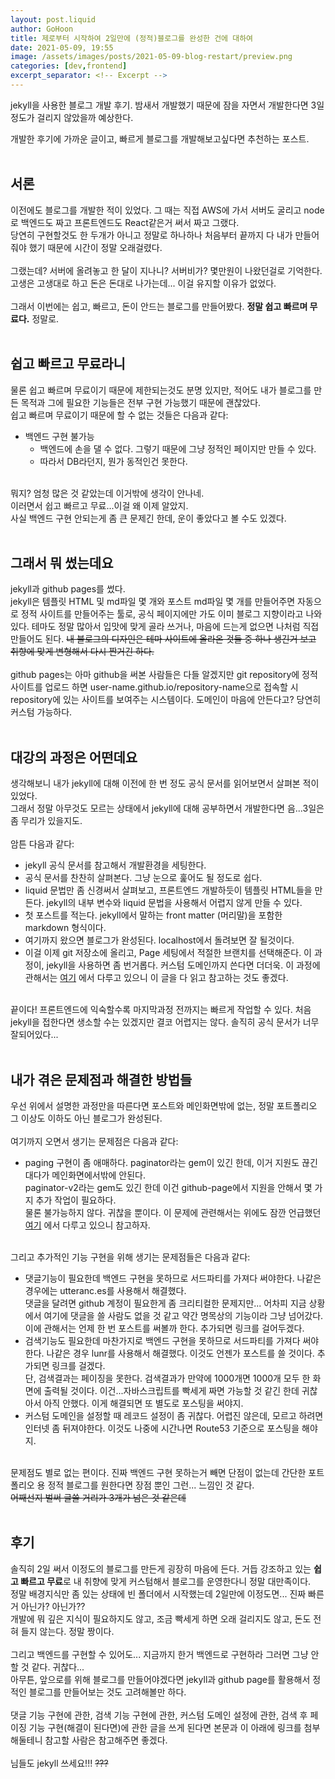 ```yaml
---
layout: post.liquid
author: GoHoon
title: 제로부터 시작하여 2일만에 (정적)블로그를 완성한 건에 대하여
date: 2021-05-09, 19:55
image: /assets/images/posts/2021-05-09-blog-restart/preview.png
categories: [dev,frontend]
excerpt_separator: <!-- Excerpt -->
---
```

jekyll을 사용한 블로그 개발 후기. 밤새서 개발했기 때문에 잠을 자면서 개발한다면 3일 정도가 걸리지 않았을까 예상한다.   
<!-- Excerpt -->
개발한 후기에 가까운 글이고, 빠르게 블로그를 개발해보고싶다면 추천하는 포스트.   
&nbsp;   

## 서론
이전에도 블로그를 개발한 적이 있었다. 그 때는 직접 AWS에 가서 서버도 굴리고 node로 백엔드도 짜고 프론트엔드도 React같은거 써서 짜고 그랬다.   
당연히 구현할것도 한 두개가 아니고 정말로 하나하나 처음부터 끝까지 다 내가 만들어줘야 했기 때문에 시간이 정말 오래걸렸다.   
&nbsp;   
그랬는데? 서버에 올려놓고 한 달이 지나니? 서버비가? 몇만원이 나왔던걸로 기억한다.   
고생은 고생대로 하고 돈은 돈대로 나가는데... 이걸 유지할 이유가 없었다.    
&nbsp;   
그래서 이번에는 쉽고, 빠르고, 돈이 안드는 블로그를 만들어봤다. **정말 쉽고 빠르며 무료다.** 정말로.   
&nbsp;   

## 쉽고 빠르고 무료라니
물론 쉽고 빠르며 무료이기 때문에 제한되는것도 분명 있지만, 적어도 내가 블로그를 만든 목적과 그에 필요한 기능들은 전부 구현 가능했기 때문에 괜찮았다.   
쉽고 빠르며 무료이기 때문에 할 수 없는 것들은 다음과 같다:
- 백엔드 구현 불가능
    - 백엔드에 손을 댈 수 없다. 그렇기 때문에 그냥 정적인 페이지만 만들 수 있다.
    - 따라서 DB라던지, 뭔가 동적인건 못한다.

&nbsp;   
뭐지? 엄청 많은 것 같았는데 이거밖에 생각이 안나네.   
이러면서 쉽고 빠르고 무료...이걸 왜 이제 알았지.   
사실 백엔드 구현 안되는게 좀 큰 문제긴 한데, 운이 좋았다고 볼 수도 있겠다.   
&nbsp;   

## 그래서 뭐 썼는데요
jekyll과 github pages를 썼다.   
jekyll은 템플릿 HTML 및 md파일 몇 개와 포스트 md파일 몇 개를 만들어주면 자동으로 정적 사이트를 만들어주는 툴로, 
공식 페이지에만 가도 이미 블로그 지향이라고 나와있다. 테마도 정말 많아서 입맛에 맞게 골라 쓰거나, 마음에 드는게 없으면 나처럼 직접 만들어도 된다. 
~~내 블로그의 디자인은 테마 사이트에 올라온 것들 중 하나 생긴거 보고 취향에 맞게 변형해서 다시 짠거긴 하다.~~   
&nbsp;   
github pages는 아마 github을 써본 사람들은 다들 알겠지만 git repository에 정적 사이트를 업로드 하면 user-name.github.io/repository-name으로 접속할 시
repository에 있는 사이트를 보여주는 시스템이다. 도메인이 마음에 안든다고? 당연히 커스텀 가능하다.   
&nbsp;   

## 대강의 과정은 어떤데요
생각해보니 내가 jekyll에 대해 이전에 한 번 정도 공식 문서를 읽어보면서 살펴본 적이 있었다.   
그래서 정말 아무것도 모르는 상태에서 jekyll에 대해 공부하면서 개발한다면 음...3일은 좀 무리가 있을지도.   
&nbsp;   
암튼 다음과 같다:
- jekyll 공식 문서를 참고해서 개발환경을 세팅한다.
- 공식 문서를 찬찬히 살펴본다. 그냥 눈으로 훑어도 될 정도로 쉽다.
- liquid 문법만 좀 신경써서 살펴보고, 프론트엔드 개발하듯이 템플릿 HTML들을 만든다. jekyll의 내부 변수와 liquid 문법을 사용해서 어렵지 않게 만들 수 있다.
- 첫 포스트를 적는다. jekyll에서 말하는 front matter (머리말)을 포함한 markdown 형식이다.
- 여기까지 왔으면 블로그가 완성된다. localhost에서 돌려보면 잘 될것이다.
- 이걸 이제 git 저장소에 올리고, Page 세팅에서 적절한 브랜치를 선택해준다. 이 과정이, jekyll을 사용하면 좀 번거롭다. 커스텀 도메인까지 쓴다면 더더욱. 
    이 과정에 관해서는 [여기](https://blog.gohoon.io/2021/05/publish-jekyll-blog-manually.html) 에서 다루고 있으니 이 글을 다 읽고 참고하는 것도 좋겠다.

&nbsp;   
끝이다! 프론트엔드에 익숙할수록 마지막과정 전까지는 빠르게 작업할 수 있다. 처음 jekyll을 접한다면 생소할 수는 있겠지만 결코 어렵지는 않다. 
솔직히 공식 문서가 너무 잘되어있다...   
&nbsp;   

## 내가 겪은 문제점과 해결한 방법들
우선 위에서 설명한 과정만을 따른다면 포스트와 메인화면밖에 없는, 정말 포트폴리오 그 이상도 이하도 아닌 블로그가 완성된다.   
&nbsp;   
여기까지 오면서 생기는 문제점은 다음과 같다:
- paging 구현이 좀 애매하다. paginator라는 gem이 있긴 한데, 이거 지원도 끊긴대다가 메인화면에서밖에 안된다.   
  paginator-v2라는 gem도 있긴 한데 이건 github-page에서 지원을 안해서 몇 가지 추가 작업이 필요하다.   
  물론 불가능하지 않다. 귀찮을 뿐이다. 이 문제에 관련해서는 위에도 잠깐 언급했던 [여기](https://blog.gohoon.io/2021/05/publish-jekyll-blog-manually.html) 에서 다루고 있으니 참고하자.
&nbsp;   
&nbsp;   

그리고 추가적인 기능 구현을 위해 생기는 문제점들은 다음과 같다:
- 댓글기능이 필요한데 백엔드 구현을 못하므로 서드파티를 가져다 써야한다. 나같은 경우에는 utteranc.es를 사용해서 해결했다.   
  댓글을 달려면 github 계정이 필요한게 좀 크리티컬한 문제지만... 어차피 지금 상황에서 여기에 댓글을 쓸 사람도 없을 것 같고 약간 명목상의 기능이라 그냥 넘어갔다.   
  이에 관해서는 언제 한 번 포스트를 써볼까 한다. 추가되면 링크를 걸어두겠다.
- 검색기능도 필요한데 마찬가지로 백엔드 구현을 못하므로 서드파티를 가져다 써야한다. 나같은 경우 lunr를 사용해서 해결했다. 이것도 언젠가 포스트를 쓸 것이다. 추가되면 링크를 걸겠다.   
  단, 검색결과는 페이징을 못한다. 검색결과가 만약에 1000개면 1000개 모두 한 화면에 출력될 것이다. 이건...자바스크립트를 빡세게 짜면 가능할 것 같긴 한데 귀찮아서 아직 안했다. 이게 해결되면 또 별도로 포스팅을 써야지.
- 커스텀 도메인을 설정할 때 레코드 설정이 좀 귀찮다. 어렵진 않은데, 모르고 하려면 인터넷 좀 뒤져야한다. 이것도 나중에 시간나면 Route53 기준으로 포스팅을 해야지.

&nbsp;   
문제점도 별로 없는 편이다. 진짜 백엔드 구현 못하는거 빼면 단점이 없는데 간단한 포트폴리오 용 정적 블로그를 원한다면 장점 뿐인 그런... 느낌인 것 같다.   
~~어째선지 벌써 글쓸 거리가 3개가 넘은 것 같은데~~   
&nbsp;   

## 후기
솔직히 2일 써서 이정도의 블로그를 만든게 굉장히 마음에 든다. 거듭 강조하고 있는 **쉽고 빠르고 무료**로 내 취향에 맞게 커스텀해서 블로그를 운영한다니 정말 대만족이다.   
정말 배경지식만 좀 있는 상태에 빈 폴더에서 시작했는데 2일만에 이정도면... 진짜 빠른거 아닌가? 아닌가??   
개발에 뭐 깊은 지식이 필요하지도 않고, 조금 빡세게 하면 오래 걸리지도 않고, 돈도 전혀 들지 않는다. 정말 짱이다.   
&nbsp;   
그리고 백엔드를 구현할 수 있어도... 지금까지 한거 백엔드로 구현하라 그러면 그냥 안할 것 같다. 귀찮다...   
아무튼, 앞으로를 위해 블로그를 만들어야겠다면 jekyll과 github page를 활용해서 정적인 블로그를 만들어보는 것도 고려해볼만 하다.   
&nbsp;   
댓글 기능 구현에 관한, 검색 기능 구현에 관한, 커스텀 도메인 설정에 관한, 검색 후 페이징 기능 구현(해결이 된다면)에 관한 글을 쓰게 된다면 본문과 이 아래에 링크를 첨부해둘테니 참고할 사람은 참고해주면 좋겠다.   
&nbsp;   
님들도 jekyll 쓰세요!!! ~~???~~
